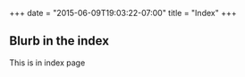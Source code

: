 +++
date = "2015-06-09T19:03:22-07:00"
title = "Index"
+++
## Blurb in the index

This is in index page
